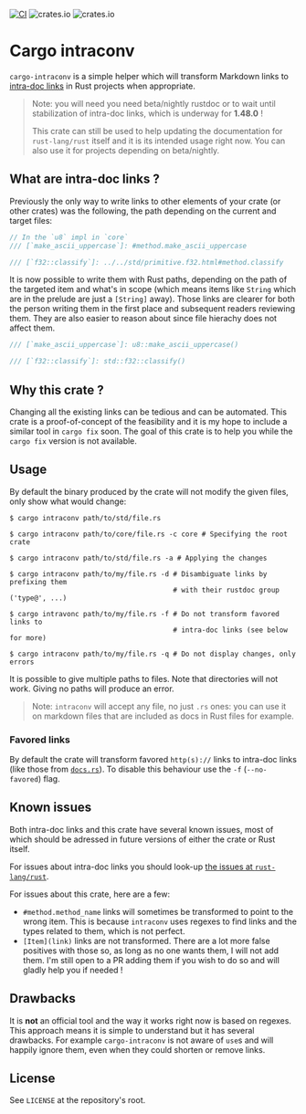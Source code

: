 [![CI](https://github.com/poliorcetics/cargo-intraconv/workflows/ci/badge.svg)](https://github.com/poliorcetics/cargo-intraconv/actions)
![crates.io](https://img.shields.io/crates/v/cargo-intraconv)
![crates.io](https://img.shields.io/crates/l/cargo-intraconv)

# Cargo intraconv

`cargo-intraconv` is a simple helper which will transform Markdown links to
[intra-doc links] in Rust projects when appropriate.

> Note: you will need you need beta/nightly rustdoc or to wait until
> stabilization of intra-doc links, which is underway for **1.48.0** !
>
> This crate can still be used to help updating the documentation for
> `rust-lang/rust` itself and it is its intended usage right now. You can
> also use it for projects depending on beta/nightly.

[intra-doc links]: https://doc.rust-lang.org/nightly/rustdoc/unstable-features.html#linking-to-items-by-type

## What are intra-doc links ?

Previously the only way to write links to other elements of your crate (or other
crates) was the following, the path depending on the current and target files:

```rust
// In the `u8` impl in `core`
/// [`make_ascii_uppercase`]: #method.make_ascii_uppercase

/// [`f32::classify`]: ../../std/primitive.f32.html#method.classify
```

It is now possible to write them with Rust paths, depending on the path of the
targeted item and what's in scope (which means items like `String` which are in
the prelude are just a `[String]` away). Those links are clearer for both
the person writing them in the first place and subsequent readers reviewing them.
They are also easier to reason about since file hierachy does not affect them.

```rust
/// [`make_ascii_uppercase`]: u8::make_ascii_uppercase()

/// [`f32::classify`]: std::f32::classify()
```

## Why this crate ?

Changing all the existing links can be tedious and can be automated. This crate
is a proof-of-concept of the feasibility and it is my hope to include a similar
tool in `cargo fix` soon. The goal of this crate is to help you while the
`cargo fix` version is not available.

## Usage

By default the binary produced by the crate will not modify the given files,
only show what would change:

```shell
$ cargo intraconv path/to/std/file.rs

$ cargo intraconv path/to/core/file.rs -c core # Specifying the root crate

$ cargo intraconv path/to/std/file.rs -a # Applying the changes

$ cargo intraconv path/to/my/file.rs -d # Disambiguate links by prefixing them
                                        # with their rustdoc group ('type@', ...)

$ cargo intravonc path/to/my/file.rs -f # Do not transform favored links to
                                        # intra-doc links (see below for more)

$ cargo intraconv path/to/my/file.rs -q # Do not display changes, only errors
```

It is possible to give multiple paths to files. Note that directories will not
work. Giving no paths will produce an error.

> Note: `intraconv` will accept any file, no just `.rs` ones: you can use it
> on markdown files that are included as docs in Rust files for example.

### Favored links

By default the crate will transform favored `http(s)://` links to intra-doc
links (like those from [`docs.rs`](https://docs.rs)). To disable this behaviour
use the `-f` (`--no-favored`) flag.

## Known issues

Both intra-doc links and this crate have several known issues, most of which
should be adressed in future versions of either the crate or Rust itself.

For issues about intra-doc links you should look-up [the issues at `rust-lang/rust`].

For issues about this crate, here are a few:

  - `#method.method_name` links will sometimes be transformed to point to the
    wrong item. This is because `intraconv` uses regexes to find links and the
    types related to them, which is not perfect.
  - `[Item](link)` links are not transformed. There are a lot more false 
    positives with those so, as long as no one wants them, I will not add them.
    I'm still open to a PR adding them if you wish to do so and will gladly
    help you if needed !

[the issues at `rust-lang/rust`]: https://github.com/rust-lang/rust/issues?q=is%3Aopen+label%3AA-intra-doc-links+label%3AC-bug

## Drawbacks

It is **not** an official tool and the way it works right now is based on regexes.
This approach means it is simple to understand but it has several drawbacks.
For example `cargo-intraconv` is not aware of `use`s and will happily ignore them,
even when they could shorten or remove links.

## License

See `LICENSE` at the repository's root.
